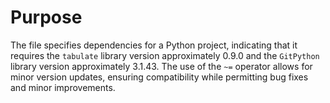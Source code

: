 # Purpose
The file specifies dependencies for a Python project, indicating that it requires the `tabulate` library version approximately 0.9.0 and the `GitPython` library version approximately 3.1.43. The use of the `~=` operator allows for minor version updates, ensuring compatibility while permitting bug fixes and minor improvements.
